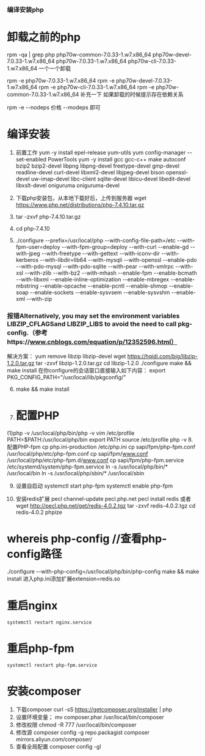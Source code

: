 ### 编译安装php

# 卸载之前的php
rpm -qa | grep php
php70w-common-7.0.33-1.w7.x86_64
php70w-devel-7.0.33-1.w7.x86_64
php70w-7.0.33-1.w7.x86_64
php70w-cli-7.0.33-1.w7.x86_64
一个一个卸载

rpm -e php70w-7.0.33-1.w7.x86_64
rpm -e php70w-devel-7.0.33-1.w7.x86_64
rpm -e php70w-cli-7.0.33-1.w7.x86_64
rpm -e php70w-common-7.0.33-1.w7.x86_64
  补充一下  如果卸载的时候提示存在依赖关系  

rpm -e --nodeps    价格 --modeps 即可 

# 编译安装

1. 前置工作
yum -y install epel-release yum-utils
yum config-manager --set-enabled PowerTools
yum -y install gcc gcc-c++ make autoconf bzip2 bzip2-devel libpng libpng-devel freetype-devel gmp-devel readline-devel curl-devel libxml2-devel libjpeg-devel bison openssl-devel uw-imap-devel libc-client sqlite-devel libicu-devel libedit-devel libxslt-devel oniguruma oniguruma-devel

2. 下载php安装包，从本地下载好后，上传到服务器
wget https://www.php.net/distributions/php-7.4.10.tar.gz

3. tar -zxvf php-7.4.10.tar.gz

4. cd php-7.4.10

5. ./configure --prefix=/usr/local/php --with-config-file-path=/etc --with-fpm-user=deploy --with-fpm-group=deploy --with-curl --enable-gd --with-jpeg --with-freetype --with-gettext --with-iconv-dir --with-kerberos --with-libdir=lib64  --with-mysqli --with-openssl --enable-pdo --with-pdo-mysql --with-pdo-sqlite --with-pear --with-xmlrpc --with-xsl --with-zlib --with-bz2 --with-mhash --enable-fpm --enable-bcmath --with-libxml --enable-inline-optimization --enable-mbregex --enable-mbstring --enable-opcache --enable-pcntl --enable-shmop --enable-soap --enable-sockets --enable-sysvsem --enable-sysvshm --enable-xml --with-zip

### 报错Alternatively, you may set the environment variables LIBZIP_CFLAGSand LIBZIP_LIBS to avoid the need to call pkg-config.（参考https://www.cnblogs.com/equation/p/12352596.html）
解决方案：
yum remove libzip libzip-devel
wget https://hqidi.com/big/libzip-1.2.0.tar.gz
tar -zxvf libzip-1.2.0.tar.gz
cd libzip-1.2.0
./configure
make && make install
在你configure的会话窗口直接输入如下内容：
export PKG_CONFIG_PATH="/usr/local/lib/pkgconfig/"

6. make && make install

7. # 配置PHP
(1)php -v
/usr/local/php/bin/php -v
vim /etc/profile
PATH=$PATH:/usr/local/php/bin
export PATH
source /etc/profile
php -v
8. 配置PHP-fpm
cp php.ini-production /etc/php.ini
cp sapi/fpm/php-fpm.conf /usr/local/php/etc/php-fpm.conf
cp sapi/fpm/www.conf /usr/local/php/etc/php-fpm.d/www.conf
cp sapi/fpm/php-fpm.service /etc/systemd/system/php-fpm.service
ln -s /usr/local/php/bin/* /usr/local/bin
ln -s /usr/local/php/sbin/* /usr/local/sbin

9. 设置自启动
systemctl start php-fpm
systemctl enable php-fpm

10. 安装redis扩展
pecl channel-update pecl.php.net
pecl install redis
或者
wget http://pecl.php.net/get/redis-4.0.2.tgz
tar -zxvf redis-4.0.2.tgz
cd redis-4.0.2
phpize
# whereis php-config  //查看php-config路径
./configure --with-php-config=/usr/local/php/bin/php-config
make && make install
进入php.ini添加扩展extension=redis.so
# 重启nginx
    systemctl restart nginx.service
# 重启php-fpm 
    systemctl restart php-fpm.service

# 安装composer

1. 下载composer
curl -sS https://getcomposer.org/installer | php
2. 设置环境变量；
mv composer.phar /usr/local/bin/composer
3. 修改权限
chmod -R 777 /usr/local/bin/composer
4. 修改源
composer config -g repo.packagist composer mirrors.aliyun.com/composer/
5. 查看全局配置
composer config -gl
